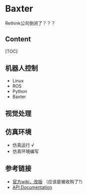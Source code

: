 # Baxter
Rethink公司倒闭了？？？
## Content

[TOC]

## 机器人控制

* Linux
* ROS
* Python
* Baxter

## 视觉处理
## 仿真环境

* 仿真运行 √
* 仿真环境编写

## 参考链接
* [官方wiki，改版](http://sdk.rethinkrobotics.com/intera/Main_Page) （应该是被收购了?）
* [API Documentation](https://rethinkrobotics.github.io/intera_sdk_docs/5.1.0/intera_interface/html/index.html)
